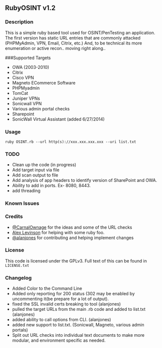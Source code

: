 ## RubyOSINT v1.2 

### Description
This is a simple ruby based tool used for OSINT/PenTesting an application. The first version has static URL entries that are commonly attacked (PHPMyAdmin, VPN, Email, Citrix, etc.)  And, to be technical its more enumeration or active recon.. moving right along..

###Supported Targets
* OWA (2003-2010)
* Citrix
* Cisco VPN
* Magneto ECommerce Software
* PHPMyadmin
* TomCat
* Juniper VPNs
* Sonicwall VPN
* Various admin portal checks
* Sharepoint
* SonicWall Virtual Assistant  (added 6/27/2014)


### Usage
```ruby OSINT.rb --url http(s)://xxx.xxx.xxx.xxx --uri list.txt```


### TODO
* Clean up the code (in progress)
* Add target input via file 
* Add scan output to file
* Add analysis of app headers to identify version of SharePoint and OWA.
* Ability to add in ports. Ex- 8080, 8443. 
* add threading

### Known Issues

### Credits

* [@CarnalOwnage](https://twitter.com/carnal0wnage) for the ideas and some of the URL checks
* [Alex Levinson](https://twitter.com/alexlevinson) for helping with some ruby foo.
* [@alanjones](https://twitter.com/alanjones) for contributing and helping implement changes
### License
This code is licensed under the GPLv3. Full text of this can be found in ```LICENSE.txt```

### Changelog
* Added Color to the Command Line
* Added only reporting for 200 status (302 may be enabled by uncommenting it(be prepare for a lot of output).
* fixed the SSL invalid certs breaking to tool (alanjones)
* pulled the target URLs from the main .rb code and added to list.txt (alanjones)
* added ability to call options from CLI. (alanjones)
* added new support to list.txt. (Sonicwall, Magneto, various admin portals)
* Split out URL checks into individual text documents to make more modular, and environment  specific as needed.
